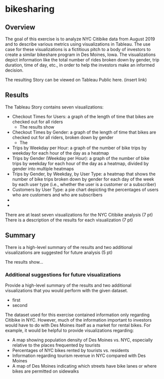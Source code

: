# bikesharing

## Overview

The goal of this exercise is to analyze NYC Citibike data from August 2019 and to describe various metrics using visualizations in Tableau. The use case for these visualizations is a fictitious pitch to a body of investors to create a similar bikeshare program in Des Moines, Iowa. The visualizations depict information like the total number of rides broken down by gender, trip duration, time of day, etc., in order to help the investors make an informed decision. 

The resulting Story can be viewed on Tableau Public here. (insert link)


## Results

The Tableau Story contains seven visualizations:

* Checkout Times for Users: a graph of the length of time that bikes are checked out for all riders
  - The results show
* Checkout Times by Gender: a graph of the length of time that bikes are checked out for all riders, broken down by gender
  - The
* Trips by Weekday per Hour: a graph of the number of bike trips by weekday for each hour of the day as a heatmap
* Trips by Gender (Weekday per Hour): a graph of the number of bike trips by weekday for each hour of the day as a heatmap, divided by gender into multiple heatmaps
* Trips by Gender, by Weekday, by User Type: a heatmap that shows the number of bike trips broken down by gender for each day of the week by each user type (i.e., whether the user is a customer or a subscriber)
* Customers by User Type: a pie chart depicting the percentages of users who are customers and who are subscribers
*
*

There are at least seven visualizations for the NYC Citibike analysis (7 pt)
There is a description of the results for each visualization (7 pt)

## Summary

There is a high-level summary of the results and two additional visualizations are suggested for future analysis (5 pt)

The results show...

### Additional suggestions for future visualizations

Provide a high-level summary of the results and two additional visualizations that you would perform with the given dataset.
* first
* second






The dataset used for this exercise contained information only regarding Citibike in NYC. However, much of the information important to investors would have to do with Des Moines itself as a market for rental bikes. For example, it would be helpful to provide visualizations regarding:

* A map showing population density of Des Moines vs. NYC, especially relative to the places frequented by tourists
* Percentages of NYC bikes rented by tourists vs. residents
* Information regarding tourism revenue in NYC compared with Des Moines
* A map of Des Moines indicating which streets have bike lanes or where bikes are permitted on sidewalks
